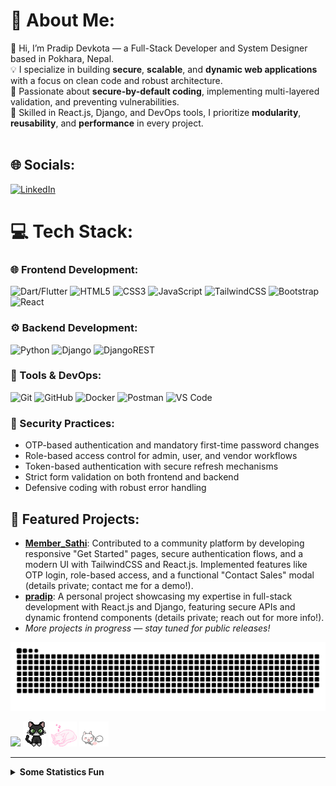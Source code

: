 # 💫 About Me:
👋 Hi, I’m Pradip Devkota — a Full-Stack Developer and System Designer based in Pokhara, Nepal.<br>
💡 I specialize in building **secure**, **scalable**, and **dynamic web applications** with a focus on clean code and robust architecture.<br>
🔐 Passionate about **secure-by-default coding**, implementing multi-layered validation, and preventing vulnerabilities.<br>
🧩 Skilled in React.js, Django, and DevOps tools, I prioritize **modularity**, **reusability**, and **performance** in every project.<br><br>

## 🌐 Socials:
[![LinkedIn](https://img.shields.io/badge/LinkedIn-%230077B5.svg?logo=linkedin&logoColor=white)](https://linkedin.com/in/pradip-devkota) 

# 💻 Tech Stack:
### 🌐 Frontend Development:
![Dart/Flutter](https://img.shields.io/badge/DjangoREST-%23092E20.svg?style=for-the-badge&logo=dart&logoColor=white)
![HTML5](https://img.shields.io/badge/html5-%23E34F26.svg?style=for-the-badge&logo=html5&logoColor=white)
![CSS3](https://img.shields.io/badge/css3-%231572B6.svg?style=for-the-badge&logo=css3&logoColor=white)
![JavaScript](https://img.shields.io/badge/javascript-%23323330.svg?style=for-the-badge&logo=javascript&logoColor=%23F7DF1E)
![TailwindCSS](https://img.shields.io/badge/TailwindCSS-%2338B2AC.svg?style=for-the-badge&logo=tailwind-css&logoColor=white)
![Bootstrap](https://img.shields.io/badge/Bootstrap-%23563D7C.svg?style=for-the-badge&logo=bootstrap&logoColor=white)
![React](https://img.shields.io/badge/React-%2320232a.svg?style=for-the-badge&logo=react&logoColor=%2361DAFB)

### ⚙️ Backend Development:
![Python](https://img.shields.io/badge/Python-%2314354C.svg?style=for-the-badge&logo=python&logoColor=white)
![Django](https://img.shields.io/badge/Django-%23092E20.svg?style=for-the-badge&logo=django&logoColor=white)
![DjangoREST](https://img.shields.io/badge/DjangoREST-%23092E20.svg?style=for-the-badge&logo=django&logoColor=white)

### 🧰 Tools & DevOps:
![Git](https://img.shields.io/badge/Git-%23F05033.svg?style=for-the-badge&logo=git&logoColor=white)
![GitHub](https://img.shields.io/badge/GitHub-%23121011.svg?style=for-the-badge&logo=github&logoColor=white)
![Docker](https://img.shields.io/badge/Docker-%230db7ed.svg?style=for-the-badge&logo=docker&logoColor=white)
![Postman](https://img.shields.io/badge/Postman-%23FF6C37.svg?style=for-the-badge&logo=postman&logoColor=white)
![VS Code](https://img.shields.io/badge/VS%20Code-%23007ACC.svg?style=for-the-badge&logo=visual-studio-code&logoColor=white)

### 🔐 Security Practices:
- OTP-based authentication and mandatory first-time password changes
- Role-based access control for admin, user, and vendor workflows
- Token-based authentication with secure refresh mechanisms
- Strict form validation on both frontend and backend
- Defensive coding with robust error handling

## 🚀 Featured Projects:
- **[Member_Sathi](https://github.com/Membersathi/Member_Sathi/tree/pradip)**: Contributed to a community platform by developing responsive "Get Started" pages, secure authentication flows, and a modern UI with TailwindCSS and React.js. Implemented features like OTP login, role-based access, and a functional "Contact Sales" modal (details private; contact me for a demo!).
- **[pradip](https://github.com/pradev007/pradip)**: A personal project showcasing my expertise in full-stack development with React.js and Django, featuring secure APIs and dynamic frontend components (details private; reach out for more info!).
- *More projects in progress — stay tuned for public releases!*

<picture>
  <source
    media="(prefers-color-scheme: dark)"
    srcset="https://raw.githubusercontent.com/platane/snk/output/github-contribution-grid-snake-dark.svg"
  />
  <source
    media="(prefers-color-scheme: light)"
    srcset="https://raw.githubusercontent.com/platane/snk/output/github-contribution-grid-snake.svg"
  />
  <img
    alt="github contribution grid snake animation"
    src="https://raw.githubusercontent.com/platane/snk/output/github-contribution-grid-snake.svg"
  />
</picture>

<img src="https://raw.githubusercontent.com/innng/innng/master/assets/kyubey.gif" height="40" />   <img src="https://raw.githubusercontent.com/sudipkc3/sudipkc3/main/assets/Blackcat.gif" height="40" />   <img src="https://raw.githubusercontent.com/sudipkc3/sudipkc3/main/assets/SleepingKitty.gif" height="40" />   <img src="https://raw.githubusercontent.com/sudipkc3/sudipkc3/main/assets/kitty.gif" height="40" />

---

<details>
<summary><b>Some Statistics Fun</b></summary>
<div align="center">
<img src='https://github-readme-stats.vercel.app/api?username=pradev007&show_icons=true&theme=tokyonight&count_private=true&line_height=40' align="left" />
<img src='https://github-readme-stats.vercel.app/api/top-langs/?username=pradev007&theme=tokyonight&hide_langs_below=4' />

[![trophy](https://github-profile-trophy.vercel.app/?username=pradev007&theme=onedark&row=1&column=7)](https://github.com/ryo-ma/github-profile-trophy)

[![GitHub Streak](https://streak-stats.demolab.com/?user=pradev007)](https://git.io/streak-stats)
![!](https://github-profile-summary-cards.vercel.app/api/cards/repos-per-language?username=pradev007&theme=dracula)
![!](https://github-profile-summary-cards.vercel.app/api/cards/most-commit-language?username=sudipkc3&theme=dracula)

## 🤝 Let’s Collaborate
I’m excited to collaborate on innovative projects or freelance opportunities. Reach out to discuss ideas or view my private repositories!

📫 Email: pradpdevkota007@gmail.com  
🏠 Address: Pokhara, Nepal  
</div>
</details>
